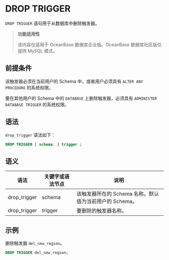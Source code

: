 DROP TRIGGER 
=================================

`DROP TRIGGER` 语句用于从数据库中删除触发器。

>**功能适用性**
>
>该内容仅适用于 OceanBase 数据库企业版。OceanBase 数据库社区版仅提供 MySQL 模式。

前提条件 
-------------------------

该触发器必须在当前用户的 Schema 中，或者用户必须具有 `ALTER ANY PROCEDURE` 的系统权限。

要在其他用户的 Schema 中的 `DATABASE` 上删除触发器，必须具有 `ADMINISTER DATABASE TRIGGER` 的系统权限。

语法 
-------------------------

`drop_trigger` 语法如下：

```sql
DROP TRIGGER [ schema. ] trigger ;
```



语义 
-----------------------



|      语法      | 关键字或语法节点 |                 说明                  |
|--------------|----------|-------------------------------------|
| drop_trigger | schema   | 该触发器所在的 Schema 名称。默认值为当前用户的 Schema。 |
| drop_trigger | trigger  | 要删除的触发器名称。                          |



示例 
-----------------------

删除触发器 `del_new_region`。

```sql
DROP TRIGGER del_new_region;
```


